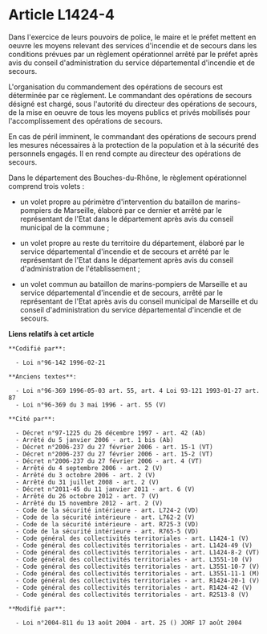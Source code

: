 # Article L1424-4

Dans l'exercice de leurs pouvoirs de police, le maire et le préfet mettent en oeuvre les moyens relevant des services
d'incendie et de secours dans les conditions prévues par un règlement opérationnel arrêté par le préfet après avis du conseil
d'administration du service départemental d'incendie et de secours.

L'organisation du commandement des opérations de secours est déterminée par ce règlement. Le commandant des opérations de
secours désigné est chargé, sous l'autorité du directeur des opérations de secours, de la mise en oeuvre de tous les moyens
publics et privés mobilisés pour l'accomplissement des opérations de secours.

En cas de péril imminent, le commandant des opérations de secours prend les mesures nécessaires à la protection de la
population et à la sécurité des personnels engagés. Il en rend compte au directeur des opérations de secours.

Dans le département des Bouches-du-Rhône, le règlement opérationnel comprend trois volets :

- un volet propre au périmètre d'intervention du bataillon de marins-pompiers de Marseille, élaboré par ce dernier et arrêté
par le représentant de l'Etat dans le département après avis du conseil municipal de la commune ;

- un volet propre au reste du territoire du département, élaboré par le service départemental d'incendie et de secours et
arrêté par le représentant de l'Etat dans le département après avis du conseil d'administration de l'établissement ;

- un volet commun au bataillon de marins-pompiers de Marseille et au service départemental d'incendie et de secours, arrêté
par le représentant de l'Etat après avis du conseil municipal de Marseille et du conseil d'administration du service
départemental d'incendie et de secours.

**Liens relatifs à cet article**

	**Codifié par**:

	  - Loi n°96-142 1996-02-21

	**Anciens textes**:

	  - Loi n°96-369 1996-05-03 art. 55, art. 4 Loi 93-121 1993-01-27 art. 87
	  - Loi n°96-369 du 3 mai 1996 - art. 55 (V)

	**Cité par**:

	  - Décret n°97-1225 du 26 décembre 1997 - art. 42 (Ab)
	  - Arrêté du 5 janvier 2006 - art. 1 bis (Ab)
	  - Décret n°2006-237 du 27 février 2006 - art. 15-1 (VT)
	  - Décret n°2006-237 du 27 février 2006 - art. 15-2 (VT)
	  - Décret n°2006-237 du 27 février 2006 - art. 4 (VT)
	  - Arrêté du 4 septembre 2006 - art. 2 (V)
	  - Arrêté du 3 octobre 2006 - art. 2 (V)
	  - Arrêté du 31 juillet 2008 - art. 2 (V)
	  - Décret n°2011-45 du 11 janvier 2011 - art. 6 (V)
	  - Arrêté du 26 octobre 2012 - art. 7 (V)
	  - Arrêté du 15 novembre 2012 - art. 2 (V)
	  - Code de la sécurité intérieure - art. L724-2 (VD)
	  - Code de la sécurité intérieure - art. L762-2 (V)
	  - Code de la sécurité intérieure - art. R725-3 (VD)
	  - Code de la sécurité intérieure - art. R765-5 (VD)
	  - Code général des collectivités territoriales - art. L1424-1 (V)
	  - Code général des collectivités territoriales - art. L1424-49 (V)
	  - Code général des collectivités territoriales - art. L1424-8-2 (VT)
	  - Code général des collectivités territoriales - art. L3551-10 (V)
	  - Code général des collectivités territoriales - art. L3551-10-7 (V)
	  - Code général des collectivités territoriales - art. L3551-11-1 (M)
	  - Code général des collectivités territoriales - art. R1424-20-1 (V)
	  - Code général des collectivités territoriales - art. R1424-42 (V)
	  - Code général des collectivités territoriales - art. R2513-8 (V)

	**Modifié par**:

	  - Loi n°2004-811 du 13 août 2004 - art. 25 () JORF 17 août 2004
